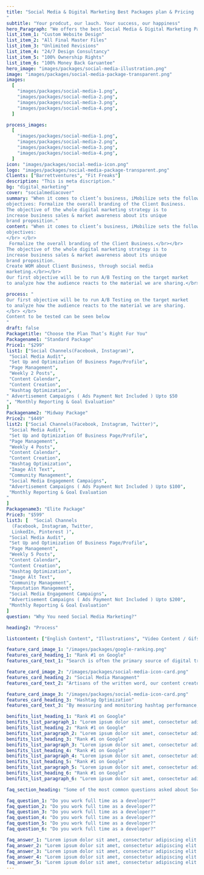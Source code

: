 ```yaml
---
title: "Social Media & Digital Marketing Best Packages plan & Pricing
"
subtitle: "Your prodcut, our lauch. Your success, our happiness"
hero_Paragraph: "We offers the best Social Media & Digital Marketing Packages in affordable budget. The business website is now the backbone and the infrastructure around which you build your business."
list_item_1: "Custom Website Design"
list_item_2: "All Final Master Files"
list_item_3: "Unlimited Revisions"
list_item_4: "24/7 Design Consultancy"
list_item_5: "100% Ownership Rights"
list_item_6: "100% Money Back Garuantee"
hero_image: "images/packages/social-media-illustration.png"
image: "images/packages/social-media-package-transparent.png"
images:
  [
    "images/packages/social-media-1.png",
    "images/packages/social-media-2.png",
    "images/packages/social-media-3.png",
    "images/packages/social-media-4.png",
  ]

process_images:
  [
    "images/packages/social-media-1.png",
    "images/packages/social-media-2.png",
    "images/packages/social-media-3.png",
    "images/packages/social-media-4.png",
  ]
icon: "images/packages/social-media-icon.png"
logo: "images/packages/social-media-package-transparent.png"
Clients: ["Barrettventures", "Fit Freaks"]
description: "This is meta discription."
bg: "digital_marketing"
cover: "socialmediacover"
summary: "When it comes to client’s business, iMobilize sets the following
objectives: Formalize the overall branding of the Client Business.
The objective of the whole digital marketing strategy is to
increase business sales & market awareness about its unique
brand proposition."
content: "When it comes to client’s business, iMobilize sets the following
objectives:
</br> </br>
 Formalize the overall branding of the Client Business.</br></br>
The objective of the whole digital marketing strategy is to
increase business sales & market awareness about its unique
brand proposition.
Create WOM about Client Business, through social media
marketing.</br></br>
Our first objective will be to run A/B Testing on the target market
to analyze how the audience reacts to the material we are sharing.</br>"

process: "
Our first objective will be to run A/B Testing on the target market
to analyze how the audience reacts to the material we are sharing.
</br> </br>
Content to be tested can be seen below
"
draft: false
Packagetitle: "Choose the Plan That’s Right For You"
Packagename1: "Standard Package"
Price1: "$299"
list1: ["Social Channels(Facebook, Instagram)",
 "Social Media Audit",
 "Set Up and Optimization Of Business Page/Profile",
 "Page Management",
 "Weekly 2 Posts",
 "Content Calendar",
 "Content Creation",
 "Hashtag Optimization",
" Advertisement Campaigns ( Ads Payment Not Included ) Upto $50
", "Monthly Reporting & Goal Evaluation"
]
Packagename2: "Midway Package"
Price2: "$449"
list2: ["Social Channels(Facebook, Instagram, Twitter)",
 "Social Media Audit",
 "Set Up and Optimization Of Business Page/Profile",
 "Page Management",
 "Weekly 4 Posts",
 "Content Calendar",
 "Content Creation",
 "Hashtag Optimization",
 "Image Alt Text",
 "Community Management",
 "Social Media Engagement Campaigns",
 "Advertisement Campaigns ( Ads Payment Not Included ) Upto $100",
 "Monthly Reporting & Goal Evaluation
"
]
Packagename3: "Elite Package"
Price3: "$599"
list3: [  "Social Channels
  (Facebook, Instagram, Twitter,
  LinkedIn, Pinterest )",
 "Social Media Audit",
 "Set Up and Optimization Of Business Page/Profile",
 "Page Management",
 "Weekly 5 Posts",
 "Content Calendar",
 "Content Creation",
 "Hashtag Optimization",
 "Image Alt Text",
 "Community Management",
 "Reputation Management",
 "Social Media Engagement Campaigns",
 "Advertisement Campaigns ( Ads Payment Not Included ) Upto $200",
 "Monthly Reporting & Goal Evaluation"
]
question: "Why You need Social Media Marketing?"

heading2: "Process"

listcontent: ["English Content", "Illustrations", "Video Content / Gifs","Real-Life Images", "Pictorial Content" ]

feature_card_image_1: "/images/packages/google-ranking.png"
features_card_heading_1: "Rank #1 on Google"
features_card_text_1: "Search is often the primary source of digital traffic for brands and complements other marketing channels. Greater visibility and ranking higher in search results than your competition can have a material impact on your bottom line."

feature_card_image_2: "/images/packages/social-media-icon-card.png"
features_card_heading_2: "Social Media Managment"
features_card_text_2: "Artisans of the written word, our content creators and the team of copywriters take the time to get to know your company and brand. Through this involvement process, we can ensure that each piece of content is curated with the right brand voice and message. You have a story to tell your audience"

feature_card_image_3: "/images/packages/social-media-icon-card.png"
features_card_heading_3: "Hashtag Optimization"
features_card_text_3: "By measuring and monitoring hashtag performance, you'll know whether your hashtag targeting needs further improvement or is already working just fine. This data is essential for your marketing team to determine why some posts are doing well while others are not."

benifits_list_heading_1: "Rank #1 on Google"
benifits_list_paragraph_1: "Lorem ipsum dolor sit amet, consectetur adipisicing elit. Ad expedita voluptate molestias et ipsam vitae sunt ducimus illum, quidem est officiis laborum porro quos blanditiis eum? Quis maiores facere odit."
benifits_list_heading_2: "Rank #1 on Google"
benifits_list_paragraph_2: "Lorem ipsum dolor sit amet, consectetur adipisicing elit. Ad expedita voluptate molestias et ipsam vitae sunt ducimus illum, quidem est officiis laborum porro quos blanditiis eum? Quis maiores facere odit."
benifits_list_heading_3: "Rank #1 on Google"
benifits_list_paragraph_3: "Lorem ipsum dolor sit amet, consectetur adipisicing elit. Ad expedita voluptate molestias et ipsam vitae sunt ducimus illum, quidem est officiis laborum porro quos blanditiis eum? Quis maiores facere odit."
benifits_list_heading_4: "Rank #1 on Google"
benifits_list_paragraph_4: "Lorem ipsum dolor sit amet, consectetur adipisicing elit. Ad expedita voluptate molestias et ipsam vitae sunt ducimus illum, quidem est officiis laborum porro quos blanditiis eum? Quis maiores facere odit."
benifits_list_heading_5: "Rank #1 on Google"
benifits_list_paragraph_5: "Lorem ipsum dolor sit amet, consectetur adipisicing elit. Ad expedita voluptate molestias et ipsam vitae sunt ducimus illum, quidem est officiis laborum porro quos blanditiis eum? Quis maiores facere odit."
benifits_list_heading_6: "Rank #1 on Google"
benifits_list_paragraph_6: "Lorem ipsum dolor sit amet, consectetur adipisicing elit. Ad expedita voluptate molestias et ipsam vitae sunt ducimus illum, quidem est officiis laborum porro quos blanditiis eum? Quis maiores facere odit."

faq_section_heading: "Some of the most common questions asked about Social Media Marketing."

faq_question_1: "Do you work full time as a developer?"
faq_question_2: "Do you work full time as a developer?"
faq_question_3: "Do you work full time as a developer?"
faq_question_4: "Do you work full time as a developer?"
faq_question_5: "Do you work full time as a developer?"
faq_question_6: "Do you work full time as a developer?"

faq_answer_1: "Lorem ipsum dolor sit amet, consectetur adipiscing elit. Donec consequat neque eu odio convallis, porta consequat erat rhoncus. Curabitur vulputate porttitor lectus, vitae tincidunt dolor eleifend vitae."
faq_answer_2: "Lorem ipsum dolor sit amet, consectetur adipiscing elit. Donec consequat neque eu odio convallis, porta consequat erat rhoncus. Curabitur vulputate porttitor lectus, vitae tincidunt dolor eleifend vitae."
faq_answer_3: "Lorem ipsum dolor sit amet, consectetur adipiscing elit. Donec consequat neque eu odio convallis, porta consequat erat rhoncus. Curabitur vulputate porttitor lectus, vitae tincidunt dolor eleifend vitae."
faq_answer_4: "Lorem ipsum dolor sit amet, consectetur adipiscing elit. Donec consequat neque eu odio convallis, porta consequat erat rhoncus. Curabitur vulputate porttitor lectus, vitae tincidunt dolor eleifend vitae."
faq_answer_5: "Lorem ipsum dolor sit amet, consectetur adipiscing elit. Donec consequat neque eu odio convallis, porta consequat erat rhoncus. Curabitur vulputate porttitor lectus, vitae tincidunt dolor eleifend vitae."
---
```


